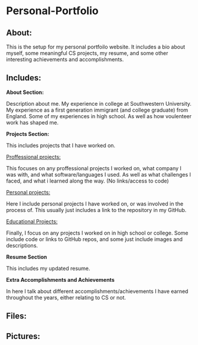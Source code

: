 # Personal-Portfolio

## About: 

This is the setup for my personal portfoilo website. It includes a bio about myself, some meaningful CS projects, my resume, and some other interesting achievements and accomplishments.

## Includes:

**About Section:** 

Description about me. My experience in college at Southwestern University. My experience as a first generation immigrant (and college graduate) from England. Some of my experiences in high school. As well as how voulenteer work has shaped me. 

**Projects Section:**

This includes projects that I have worked on. 

<ins>Proffessional projects:</ins>

This focuses on any proffessional projects I worked on, what company I was with, and what software/languages I used. As well as what challenges I faced, and what i learned along the way. (No links/access to code)

<ins>Personal projects:</ins>

Here I include personal projects I have worked on, or was involved in the process of. This usually just includes a link to the repository in my GitHub. 

<ins>Educational Projects:</ins> 

Finally, I focus on any projects I worked on in high school or college. Some include code or links to GitHub repos, and some just include images and descriptions. 

**Resume Section**

This includes my updated resume.

**Extra Accomplishments and Achievements**

In here I talk about different accomplishments/achievements I have earned throughout the years, either relating to CS or not. 

## Files:

## Pictures:
